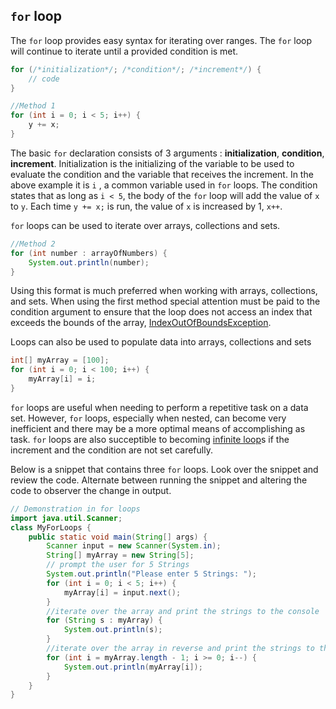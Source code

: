 ## `for` loop

The `for` loop provides easy syntax for iterating over ranges.  The `for` loop will continue to iterate until a provided condition is met. 

```java
for (/*initialization*/; /*condition*/; /*increment*/) {
    // code
}
```

```java
//Method 1
for (int i = 0; i < 5; i++) {
    y += x;
}
```

The basic `for` declaration consists of 3 arguments : **initialization**, **condition**, **increment**. Initialization is the initializing of the variable to be used to evaluate the condition and the variable that receives the increment. In the above example it is `i` , a common variable used in `for` loops. The condition states that as long as `i < 5`, the body of the `for` loop will add the value of `x` to `y`. Each time `y += x;` is run, the value of `x` is increased by 1, `x++`. 

`for` loops can be used to iterate over arrays, collections and sets. 

```java
//Method 2
for (int number : arrayOfNumbers) {
    System.out.println(number);
}
```

Using this format is much preferred when working with arrays, collections, and sets. When using the first method special attention must be paid to the condition argument to ensure that the loop does not access an index that exceeds the bounds of the array, <u>IndexOutOfBoundsException</u>. 

Loops can also be used to populate data into arrays, collections and sets

```Java
int[] myArray = [100];
for (int i = 0; i < 100; i++) {
    myArray[i] = i;
}
```

`for` loops are useful when needing to perform a repetitive task on a data set. However, `for` loops, especially when nested, can become very inefficient and there may be a more optimal means of accomplishing as task. `for` loops are also succeptible to becoming  <u>infinite loop</u>s if the increment and the condition are not set carefully. 

Below is a snippet that contains three `for` loops. Look over the snippet and review the code. Alternate between running the snippet and altering the code to observer the change in output. 

```java
// Demonstration in for loops
import java.util.Scanner;
class MyForLoops {
    public static void main(String[] args) {
        Scanner input = new Scanner(System.in);
        String[] myArray = new String[5];
        // prompt the user for 5 Strings 
        System.out.println("Please enter 5 Strings: ");
        for (int i = 0; i < 5; i++) {
            myArray[i] = input.next();
        }
        //iterate over the array and print the strings to the console
        for (String s : myArray) {
            System.out.println(s);
        }
        //iterate over the array in reverse and print the strings to the console
        for (int i = myArray.length - 1; i >= 0; i--) {
            System.out.println(myArray[i]);
        }
    }
}
```







